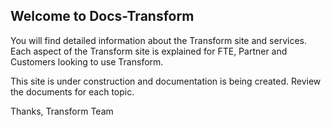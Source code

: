 ## Welcome to Docs-Transform

You will find detailed information about the Transform site and services. Each aspect of the Transform site is explained for FTE, Partner and Customers looking to use Transform. 

This site is under construction and documentation is being created. Review the documents for each topic.

Thanks,
Transform Team
